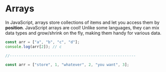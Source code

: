# Arrays

In JavaScript, arrays store collections of items and let you access them by **position**. JavaScript arrays are cool! Unlike some languages, they can mix data types and grow/shrink on the fly, making them handy for various data.

```js
const arr = ["a", "b", "c", "d"];
console.log(arr[2]); // c

//--------------------------------------------------------

const arr = ["store", 1, "whatever", 2, "you want", 3];
```
